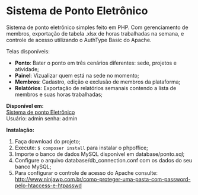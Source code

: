 # Sistema de Ponto Eletrônico

Sistema de ponto eletrônico simples feito em PHP. Com gerenciamento de membros, exportação de tabela .xlsx de horas trabalhadas na semana, e controle de acesso utilizando o AuthType Basic do Apache.

Telas disponíveis:

- **Ponto**: Bater o ponto em três cenários diferentes: sede, projetos e atividade;
- **Painel**: Vizualizar quem está na sede no momento;
- **Membros**: Cadastro, edição e exclusão de membros da plataforma;
- **Relatórios**: Exportação de relatórios semanais contendo a lista de membros e suas horas trabalhadas;
 
**Disponível em:**<br/>
[Sistema de ponto Eletrônico](https://ponto-andrewalkermo.herokuapp.com/)<br/>
Usuário: admin
senha: admin

**Instalação:**<br/>

 1. Faça download do projeto; 
 2. Execute: `$ composer install` para instalar o phpoffice;
 3. Importe o banco de dados MySQL disponível em database/ponto.sql;
 4. Configure o arquivo database/db_connection.conf com os dados do seu banco MySQL;
 5. Para configurar o controle de acesso do Apache consulte: http://www.ninjawp.com.br/como-proteger-uma-pasta-com-password-pelo-htaccess-e-htpasswd

